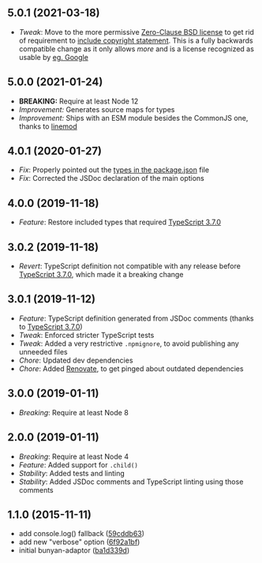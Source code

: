 ## 5.0.1 (2021-03-18)

* *Tweak*: Move to the more permissive [Zero-Clause BSD license](https://choosealicense.com/licenses/0bsd/) to get rid of requirement to [include copyright statement](https://twitter.com/felixge/status/1372207750516723715). This is a fully backwards compatible change as it only allows _more_ and is a license recognized as usable by [eg. Google](https://opensource.google/docs/thirdparty/licenses/#unencumbered)

## 5.0.0 (2021-01-24)

* **BREAKING:** Require at least Node 12
* *Improvement:* Generates source maps for types
* *Improvement:* Ships with an ESM module besides the CommonJS one, thanks to [linemod](https://github.com/voxpelli/linemod/)

## 4.0.1 (2020-01-27)

* *Fix*: Properly pointed out the [types in the package.json](https://www.typescriptlang.org/docs/handbook/declaration-files/publishing.html#including-declarations-in-your-npm-package) file
* *Fix*: Corrected the JSDoc declaration of the main options

## 4.0.0 (2019-11-18)

* *Feature*: Restore included types that required [TypeScript 3.7.0](https://github.com/microsoft/TypeScript/pull/32372)

## 3.0.2 (2019-11-18)

* *Revert*: TypeScript definition not compatible with any release before [TypeScript 3.7.0](https://github.com/microsoft/TypeScript/pull/32372), which made it a breaking change

## 3.0.1 (2019-11-12)

* *Feature*: TypeScript definition generated from JSDoc comments (thanks to [TypeScript 3.7.0](https://github.com/microsoft/TypeScript/pull/32372))
* *Tweak*: Enforced stricter TypeScript tests
* *Tweak*: Added a very restrictive `.npmignore`, to avoid publishing any unneeded files
* *Chore*: Updated dev dependencies
* *Chore*: Added [Renovate](https://renovatebot.com/), to get pinged about outdated dependencies

## 3.0.0 (2019-01-11)

* *Breaking*: Require at least Node 8

## 2.0.0 (2019-01-11)

* *Breaking*: Require at least Node 4
* *Feature*: Added support for `.child()`
* *Stability*: Added tests and linting
* *Stability*: Added JSDoc comments and TypeScript linting using those comments

## 1.1.0 (2015-11-11)

* add console.log() fallback ([59cddb63](http://github.com/voxpelli/node-bunyan-adaptor/commit/59cddb63a4a6c6ef885e523e9fa4e62eb58a2905))
* add new "verbose" option ([6f92a1bf](http://github.com/voxpelli/node-bunyan-adaptor/commit/6f92a1bf6984b2376bca0b810f6a98616b55b560))
* initial bunyan-adaptor ([ba1d339d](http://github.com/voxpelli/node-bunyan-adaptor/commit/ba1d339d4bb54b19671072d0bd5165000b087e43))

